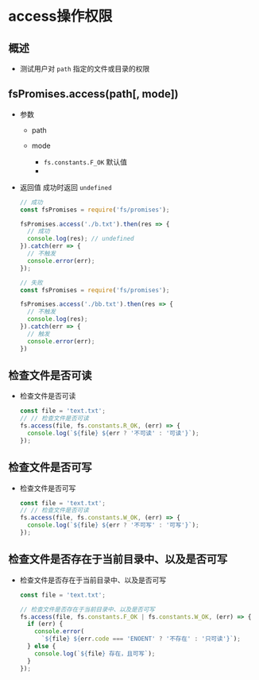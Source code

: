 # access操作权限

## 概述

+ 测试用户对 `path` 指定的文件或目录的权限

## fsPromises.access(path\[, mode])

+ 参数

    + path

    + mode

        + `fs.constants.F_OK` 默认值

        *

+ 返回值 成功时返回 `undefined`

    ```javascript
    // 成功
    const fsPromises = require('fs/promises');

    fsPromises.access('./b.txt').then(res => {
      // 成功
      console.log(res); // undefined
    }).catch(err => {
      // 不触发
      console.error(err);
    });
    ```

    ```javascript
    // 失败
    const fsPromises = require('fs/promises');

    fsPromises.access('./bb.txt').then(res => {
      // 不触发
      console.log(res);
    }).catch(err => {
      // 触发
      console.error(err);
    })
    ```

## 检查文件是否可读

+ 检查文件是否可读

    ```javascript
    const file = 'text.txt';
    // // 检查文件是否可读
    fs.access(file, fs.constants.R_OK, (err) => {
      console.log(`${file} ${err ? '不可读' : '可读'}`);
    });
    ```

## 检查文件是否可写

+ 检查文件是否可写

    ```javascript
    const file = 'text.txt';
    // // 检查文件是否可读
    fs.access(file, fs.constants.W_OK, (err) => {
      console.log(`${file} ${err ? '不可写' : '可写'}`);
    });
    ```

## 检查文件是否存在于当前目录中、以及是否可写

+ 检查文件是否存在于当前目录中、以及是否可写

    ```javascript
    const file = 'text.txt';

    // 检查文件是否存在于当前目录中、以及是否可写
    fs.access(file, fs.constants.F_OK | fs.constants.W_OK, (err) => {
      if (err) {
        console.error(
          `${file} ${err.code === 'ENOENT' ? '不存在' : '只可读'}`);
      } else {
        console.log(`${file} 存在，且可写`);
      }
    });
    ```
